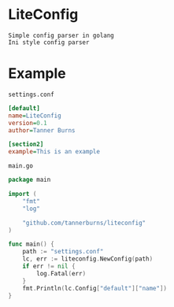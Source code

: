 # LiteConfig

    Simple config parser in golang
    Ini style config parser


# Example

    settings.conf
``` ini
[default]
name=LiteConfig
version=0.1
author=Tanner Burns

[section2]
example=This is an example
```

    main.go
``` go
package main

import (
    "fmt"
    "log"

    "github.com/tannerburns/liteconfig"
)

func main() {
    path := "settings.conf"
    lc, err := liteconfig.NewConfig(path)
    if err != nil {
        log.Fatal(err)
    }
    fmt.Println(lc.Config["default"]["name"])
}
```


